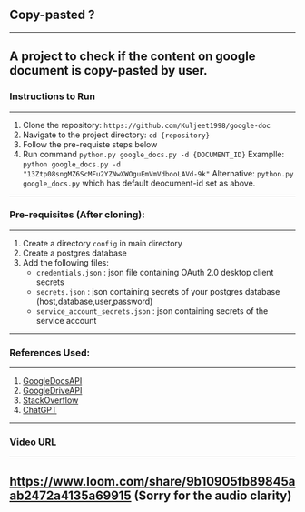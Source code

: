 ## Copy-pasted ?
***
A project to check if the content on google document is copy-pasted by user.
---

### Instructions to Run 
---
1. Clone the repository: `https://github.com/Kuljeet1998/google-doc`
2. Navigate to the project directory: `cd {repository}`
3. Follow the pre-requiste steps below
4. Run command `python.py google_docs.py -d {DOCUMENT_ID}`
   Examplle: `python google_docs.py -d "13Ztp08sngMZ6ScMFu2YZNwXWOguEmVmVdbooLAVd-9k"`
   Alternative: `python.py google_docs.py` which has default deocument-id set as above.
---

### Pre-requisites (After cloning):
---
1. Create a directory `config` in main directory
2. Create a postgres database
3. Add the following files:
    * `credentials.json` : json file containing OAuth 2.0 desktop client secrets
    * `secrets.json` : json containing secrets of your postgres database (host,database,user,password)
    * `service_account_secrets.json` : json containing secrets of the service account
---

### References Used:
---
1. [GoogleDocsAPI](https://developers.google.com/docs/api/reference/rest "Google Doc Rest API")
2. [GoogleDriveAPI](https://developers.google.com/drive/api/guides/about-sdk "Google drive API")
3. [StackOverflow](https://stackoverflow.com/ "Stack overflow forum")
4. [ChatGPT](https://chat.openai.com/ "ChatGPT")
---

### Video URL
---
https://www.loom.com/share/9b10905fb89845aab2472a4135a69915
(Sorry for the audio clarity)
---